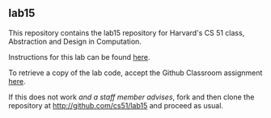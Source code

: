 
## lab15




This repository contains the lab15 repository for Harvard's
CS 51 class, Abstraction and Design in Computation.

Instructions for this lab can be found
[here](http://cs51.io/labs/lab15).

To retrieve a copy of the lab code, accept the Github Classroom
assignment [here](http://url.cs51.io/lab15).

If this does not work _and a staff member advises_, fork and then
clone the repository at 
<http://github.com/cs51/lab15> and proceed as usual.


